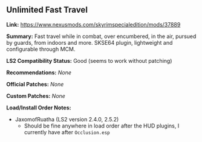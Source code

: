 ## Unlimited Fast Travel

**Link:** https://www.nexusmods.com/skyrimspecialedition/mods/37889

**Summary:** Fast travel while in combat, over encumbered, in the air, pursued by guards, from indoors and more. SKSE64 plugin, lightweight and configurable through MCM. 

**LS2 Compatibility Status:** Good (seems to work without patching)

**Recommendations:** 
_None_

**Official Patches:**
_None_

**Custom Patches:**
_None_

**Load/Install Order Notes:**
* JaxomofRuatha (LS2 version 2.4.0, 2.5.2)
  * Should be fine anywhere in load order after the HUD plugins, I currently have after `Occlusion.esp`